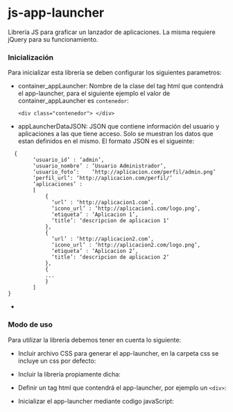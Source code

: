 # js-app-launcher
Librería JS para graficar un lanzador de aplicaciones. La misma requiere jQuery para su funcionamiento.

### Inicialización

Para inicializar esta librería se deben configurar los siguientes parametros:

* container_appLauncher: Nombre de la clase del tag html que contendrá el app-launcher, para el siguiente ejemplo el valor de container_appLauncher es `contenedor`:

  ```<div class="contenedor"> </div>```
  
* appLauncherDataJSON: JSON que contiene información del usuario y aplicaciones a las que tiene acceso. Solo se muestran los datos que estan definidos en el mismo. El formato JSON es el sigueinte:

```
  {
        ‘usuario_id’ : ‘admin’,
        ‘usuario_nombre’ : ‘Usuario Administrador’,
        ‘usuario_foto’:    ‘http://aplicacion.com/perfil/admin.png’
        ‘perfil_url’: ‘http://aplicacion.com/perfil/’
        ‘aplicaciones’ :
        [
            {
              ‘url’ : ‘http://aplicacion1.com’,
              ‘icono_url’ : ‘http://aplicacion1.com/logo.png’,
              ‘etiqueta’ : ‘Aplicacion 1’,
              ‘title’: ‘descripcion de aplicacion 1‘
            },
            {
              ‘url’ : ‘http://aplicacion2.com’,
              ‘icono_url’ : ‘http://aplicacion2.com/logo.png’,
              ‘etiqueta’ : ‘Aplicacion 2’,
              ‘title’: ‘descripcion de aplicacion 2‘
            },
            {
            ...
            }
        ]
}
```

 
* 


### Modo de uso

Para utilizar la librería debemos tener en cuenta lo siguiente:

* Incluir archivo CSS para generar el app-launcher, en la carpeta css se incluye un css por defecto:

* Incluir la librería propiamente dicha:

* Definir un tag html que contendrá el app-launcher, por ejemplo un `<div>`:

* Inicializar el app-launcher mediante codigo javaScript:



